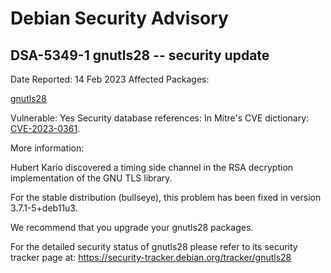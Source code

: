 
Debian Security Advisory
========================


DSA-5349-1 gnutls28 -- security update
--------------------------------------



Date Reported:
14 Feb 2023
Affected Packages:

[gnutls28](https://packages.debian.org/src:gnutls28)

Vulnerable:
Yes
Security database references:
In Mitre's CVE dictionary: [CVE-2023-0361](https://security-tracker.debian.org/tracker/CVE-2023-0361).  

More information:

Hubert Kario discovered a timing side channel in the RSA decryption
implementation of the GNU TLS library.


For the stable distribution (bullseye), this problem has been fixed in
version 3.7.1-5+deb11u3.


We recommend that you upgrade your gnutls28 packages.


For the detailed security status of gnutls28 please refer to
its security tracker page at:
<https://security-tracker.debian.org/tracker/gnutls28>





